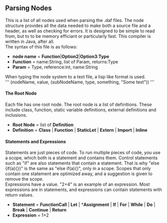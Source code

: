 ## Parsing Nodes
This is a list of all nodes used when parsing the .daf files.
The node structure provides all the data needed to make both a source file and a header,
as well as checking for errors.
It is designed to be simple to read from, but to to be memory efficiant or particularly fast.
This compiler is written in Java, after all.  
The syntax of this file is as follows:  
* **node name** = **Function**|**Option2**|**Option3**:**Type**
* **Function** = name:String, list of Param, returns:Type
* **Param** = Type, reference:int, name:String

When typing the node system to a text file, a lisp like format is used.  
'''
(nodeName, value, (subNodeName, type, something, "Some text"))
'''

#### The Root Node
Each file has one root node. The root node is a list of definitions. 
These include class, function, static variable definitions, external definitions and inclusions.
* **Root Node** = list of **Definition**
* **Definition** = **Class** | **Function** | **StaticLet** | **Extern** | **Import** | **Inline**

#### Statements and Expressions
Statements are just pieces of code.
To run multiple pieces of code, you use a scope, which both is a statement and contains them.
Control statements such as "if" are also statements that contain a statement.
That is why "else {if(a){}}" is the same as "else if(a){}", only in a scope.
Scopes that only contain one statement are optimized away, and a suggestion is given to remove the scope.  
Expressions have a value. "2+4" is an example of an expression.
Most expressions are in statements, and expressions can contain statements with return values.
* **Statement** = **FunctionCall** | **Let** | ***Assignment** | **If** | **For** | **While** | **Do** | **Break** | **Continue** | **Return**
* **Expression** = 1+2
